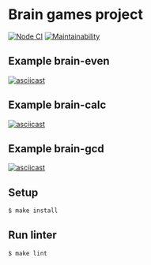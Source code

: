 # Brain games project

[![Node CI](https://github.com/temir988/frontend-project-lvl1/workflows/Node%20CI/badge.svg)](https://github.com/temir988/frontend-project-lvl1/actions)
[![Maintainability](https://api.codeclimate.com/v1/badges/a99a88d28ad37a79dbf6/maintainability)](https://codeclimate.com/github/codeclimate/codeclimate/maintainability)

## Example brain-even

[![asciicast](https://asciinema.org/a/bZkOAZ9xJ24MWXzBA888RIFeM.svg)](https://asciinema.org/a/bZkOAZ9xJ24MWXzBA888RIFeM)

## Example brain-calc

[![asciicast](https://asciinema.org/a/p3DK2uvBQyXLwX3q5ORVI2FNR.svg)](https://asciinema.org/a/p3DK2uvBQyXLwX3q5ORVI2FNR)

## Example brain-gcd

[![asciicast](https://asciinema.org/a/e3xe8C2ElWqidkuX3giIej2Cx.svg)](https://asciinema.org/a/e3xe8C2ElWqidkuX3giIej2Cx)

## Setup

```sh
$ make install
```

## Run linter

```sh
$ make lint
```
